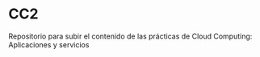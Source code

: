 # CC2
Repositorio para subir el contenido de las prácticas de Cloud Computing: Aplicaciones y servicios
